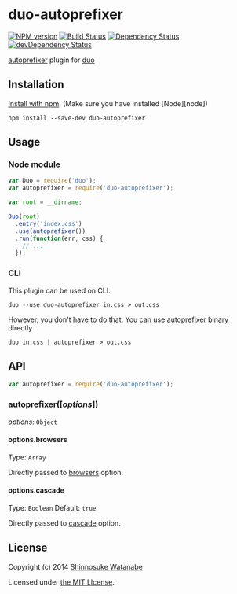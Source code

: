 # duo-autoprefixer 

[![NPM version](https://badge.fury.io/js/duo-autoprefixer.svg)](https://www.npmjs.org/package/duo-autoprefixer)
[![Build Status](https://travis-ci.org/shinnn/duo-autoprefixer.svg?branch=master)](https://travis-ci.org/shinnn/duo-autoprefixer)
[![Dependency Status](https://david-dm.org/shinnn/duo-autoprefixer.svg)](https://david-dm.org/shinnn/duo-autoprefixer)
[![devDependency Status](https://david-dm.org/shinnn/duo-autoprefixer/dev-status.svg)](https://david-dm.org/shinnn/duo-autoprefixer#info=devDependencies)

[autoprefixer](https://github.com/ai/autoprefixer) plugin for [duo](https://www.npmjs.org/package/duo)

## Installation

[Install with npm](https://www.npmjs.org/doc/cli/npm-install.html). (Make sure you have installed [Node][node])

```
npm install --save-dev duo-autoprefixer
```

## Usage

### Node module

```javascript
var Duo = require('duo');
var autoprefixer = require('duo-autoprefixer');

var root = __dirname;

Duo(root)
  .entry('index.css')
  .use(autoprefixer())
  .run(function(err, css) {
    // ...
  });
```

### CLI

This plugin can be used on CLI.

```
duo --use duo-autoprefixer in.css > out.css
```

However, you don't have to do that. You can use [autoprefixer binary](https://github.com/postcss/autoprefixer#cli) directly.

```
duo in.css | autoprefixer > out.css
```

## API

```javascript
var autoprefixer = require('duo-autoprefixer');
```

### autoprefixer([*options*])

*options*: `Object`

#### options.browsers

Type: `Array`

Directly passed to [browsers](https://github.com/postcss/autoprefixer#browsers) option.

#### options.cascade

Type: `Boolean`
Default: `true`

Directly passed to [cascade](https://github.com/postcss/autoprefixer#visual-cascade) option.

## License

Copyright (c) 2014 [Shinnosuke Watanabe](https://github.com/shinnn)

Licensed under [the MIT LIcense](./LICENSE).
